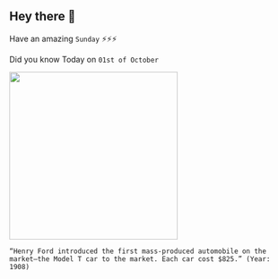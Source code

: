 ## Hey there 👋
Have an amazing `Sunday` ⚡⚡⚡

Did you know Today on `01st of October`
 
 [<img src="https://upload.wikimedia.org/wikipedia/commons/thumb/1/12/1925_Ford_Model_T_touring.jpg/1200px-1925_Ford_Model_T_touring.jpg" width="300" />](https://www.history.com/this-day-in-history/ford-motor-company-unveils-the-model-t) 
 ```
“Henry Ford introduced the first mass-produced automobile on the market—the Model T car to the market. Each car cost $825.” (Year: 1908)
```
